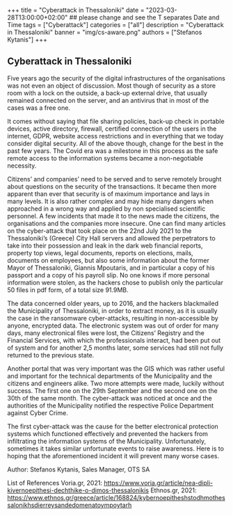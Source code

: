 +++
title = "Cyberattack in Thessaloniki"
date = "2023-03-28T13:00:00+02:00" ## please change and see the T separates Date and Time
tags = ["Cyberattack"]
categories = ["all"]
description = "Cyberattack in Thessaloniki"
banner = "img/cs-aware.png"
authors = ["Stefanos Kytanis"]
+++


## Cyberattack in Thessaloniki

Five years ago the security of the digital infrastructures of the organisations was not even an object of discussion. Most though of security as a store room with a lock on the outside, a back-up external drive, that usually remained connected on the server, and an antivirus that in most of the cases was a free one. 

It comes without saying that file sharing policies, back-up check in portable devices, active directory, firewall, certified connection of the users in the internet, GDPR, website access restrictions and in everything that we today consider digital security. 
All of the above though, change for the best in the past few years. The Covid era was a milestone in this process as the safe remote access to the information systems became a non-negotiable necessity. 

Citizens’ and companies’ need to be served and to serve remotely brought about questions on the security of the transactions. It became then more apparent than ever that security is of maximum importance and lays in many levels. It is also rather complex and may hide many dangers when approached in a wrong way and applied by non specialised scientific personnel. 
A few incidents that made it to the news made the citizens, the organisations and the companies more insecure.
One can find many articles on the cyber-attack that took place on the 22nd July 2021 to the Thessaloniki’s (Greece) City Hall servers and allowed the perpetrators to take into their possession and leak in the dark web financial reports, property top views, legal documents, reports on elections, mails, documents on employees, but also some information about the former Mayor of Thessaloniki, Giannis Mpoutaris, and in particular a copy of his passport and a copy of his payroll slip. 
No one knows if more personal information were stolen, as the hackers chose to publish only the particular 50 files in pdf form, of a total size 91.9MB. 

The data concerned older years, up to 2016, and the hackers blackmailed the Municipality of Thessaloniki, in order to extract money, as it is usually the case in the ransomware cyber-attacks, resulting in non-accessible by anyone, encrypted data. The electronic system was out of order for many days, many electronical files were lost, the Citizens’ Registry and the Financial Services, with which the professionals interact, had been put out of system and for another 2,5 months later, some services had still not fully returned to the previous state. 

Another portal that was very important was the GIS which was rather useful and important for the technical departments of the Municipality and the citizens and engineers alike.
Two more attempts were made, luckily without success. The first one on the 29th September and the second one on the 30th of the same month. The cyber-attack was noticed at once and the authorities of the Municipality notified the respective Police Department against Cyber Crime.

The first cyber-attack was the cause for the better electronical protection systems which functioned effectively and prevented the hackers from infiltrating the information systems of the Municipality.
Unfortunately, sometimes it takes similar unfortunate events to raise awareness. Here is to hoping that the aforementioned incident it will prevent many worse cases. 

Author: Stefanos Kytanis, Sales Manager, OTS SA

List of References
Voria.gr, 2021: https://www.voria.gr/article/nea-dipli-kivernoepithesi-dechthike-o-dimos-thessalonikis
Ethnos.gr, 2021: https://www.ethnos.gr/greece/article/168824/kybernoepitheshstodhmothessalonikhsdierreysandedomenatoympoytarh  



